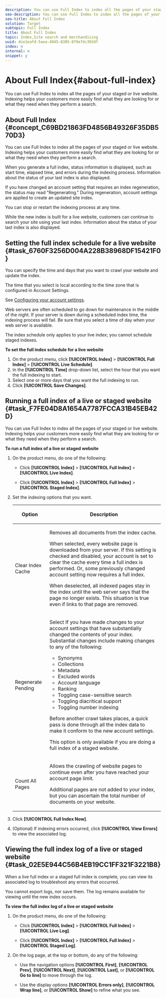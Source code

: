 ```yaml
---
description: You can use Full Index to index all the pages of your staged or live website. Indexing helps your customers more easily find what they are looking for or what they need when they perform a search.
seo-description: You can use Full Index to index all the pages of your staged or live website. Indexing helps your customers more easily find what they are looking for or what they need when they perform a search.
seo-title: About Full Index
solution: Target
subtopic: Full Index
title: About Full Index
topic: Index,Site search and merchandising
uuid: dce1eafd-5aea-4945-8305-8f9e7dc392df
index: n
internal: n
snippet: y
---
```


# About Full Index{#about-full-index}

You can use Full Index to index all the pages of your staged or live website. Indexing helps your customers more easily find what they are looking for or what they need when they perform a search.

## About Full Index {#concept_C69BD21863FD4856B49326F35DB570D3}

You can use Full Index to index all the pages of your staged or live website. Indexing helps your customers more easily find what they are looking for or what they need when they perform a search. 

When you generate a full index, status information is displayed, such as start time, elapsed time, and errors during the indexing process. Information about the status of your last index is also displayed.

If you have changed an account setting that requires an index regeneration, the status may read "Regenerating." During regeneration, account settings are applied to create an updated site index.

You can stop or restart the indexing process at any time.

While the new index is built for a live website, customers can continue to search your site using your last index. Information about the status of your last index is also displayed. 

## Setting the full index schedule for a live website {#task_6760F3256D004A228B38968DF15421F0}

You can specify the time and days that you want to crawl your website and update the index.

<!-- 

t_setting_the_full_index_schedule_for_a_live_website.xml

 -->

The time that you select is local according to the time zone that is configured in Account Settings.

See [Configuring your account settings](../c-about-settings-menu/c-about-account-options-menu.md#task_80A38D0C8E4F453395BD67B81E4B45D9).

Web servers are often scheduled to go down for maintenance in the middle of the night. If your server is down during a scheduled index time, the indexing process will fail. Be sure that you select a time of day when your web server is available.

The index schedule only applies to your live index; you cannot schedule staged indexes.

**To set the full index schedule for a live website** 

1. On the product menu, click **[!UICONTROL Index]** > **[!UICONTROL Full Index]** > **[!UICONTROL Live Schedule]**.
1. In the **[!UICONTROL Time]** drop-down list, select the hour that you want the full indexing to start.
1. Select one or more days that you want the full indexing to run.
1. Click **[!UICONTROL Save Changes]**.

## Running a full index of a live or staged website {#task_F7FE04D8A1654A7787FCCA31B45EB42D}

You can use Full Index to index all the pages of your staged or live website. Indexing helps your customers more easily find what they are looking for or what they need when they perform a search.

<!-- 

t_running_a_full_index_of_a_live_or_stage_website.xml

 -->

**To run a full index of a live or staged website** 

1. On the product menu, do one of the following:

    * Click **[!UICONTROL Index]** > **[!UICONTROL Full Index]** > **[!UICONTROL Live Index]**. 
    
    * Click **[!UICONTROL Index]** > **[!UICONTROL Full Index]** > **[!UICONTROL Staged Index]**.

1. Set the indexing options that you want.

   <!-- 
   
   r_indexing_options.xml
   
   -->

    <table> 
    <thead> 
    <tr> 
    <th colname="col1" class="entry"> <p>Option </p> </th> 
    <th colname="col2" class="entry"> <p>Description </p> </th> 
    </tr> 
    </thead>
    <tbody> 
    <tr> 
    <td colname="col1"> <p>Clear Index Cache </p> </td> 
    <td colname="col2"> <p>Removes all documents from the index cache. </p> <p>When selected, every website page is downloaded from your server. If this setting is checked and disabled, your account is set to clear the cache every time a full index is performed. Or, some previously changed account setting now requires a full index. </p> <p>When deselected, all indexed pages stay in the index until the web server says that the page no longer exists. This situation is true even if links to that page are removed. </p> </td> 
    </tr> 
    <tr> 
    <td colname="col1"> <p>Regenerate Pending </p> </td> 
    <td colname="col2"> <p>Select If you have made changes to your account settings that have substantially changed the contents of your index. Substantial changes include making changes to any of the following: 
    <ul id="ul_4EB8FF692FEB47BBB9A64D61299380D1"> 
    <li id="li_7CF8D286512F4210BEA3DB9F0EFA097A">Synonyms </li> 
    <li id="li_8178ABC342BB4365B3927E20433756E3">Collections </li> 
    <li id="li_57C8BD06BFA64AFAA2C9EF2CC59520EF">Metadata </li> 
    <li id="li_C4B6A7DA023B4A43991D03EC592170C9">Excluded words </li> 
    <li id="li_9E0AD4B6DDC24A5A8FB5C2C1CCD5348A">Account language </li> 
    <li id="li_338F107547DF48AAA0EF90F4AD8664A5">Ranking </li> 
    <li id="li_7F49B86D94974E79AAD381A64A1400F2">Toggling case-sensitive search </li> 
    <li id="li_E8FE6EE240A840AC826ADF4294AAC6F6">Toggling diacritical support </li> 
    <li id="li_51763D482DCB4ED0972966F492B8C0F2">Toggling number indexing </li> 
    </ul> </p> <p>Before another crawl takes places, a quick pass is done through all the index data to make it conform to the new account settings. </p> <p>This option is only available if you are doing a full index of a staged website. </p> </td> 
    </tr> 
    <tr> 
    <td colname="col1"> <p>Count All Pages </p> </td> 
    <td colname="col2"> <p>Allows the crawling of website pages to continue even after you have reached your account page limit. </p> <p>Additional pages are not added to your index, but you can ascertain the total number of documents on your website. </p> </td> 
    </tr> 
    </tbody> 
    </table>

1. Click **[!UICONTROL Full Index Now]**.
1. (Optional) If indexing errors occurred, click **[!UICONTROL View Errors]** to view the associated log.

## Viewing the full index log of a live or staged website {#task_02E5E944C56B4EB19CC1FF321F3221B8}

When a live full index or a staged full index is complete, you can view its associated log to troubleshoot any errors that occurred.

<!-- 

t_viewing_the_full_index_log_of_a_live_or_staged_website.xml

 -->

You cannot export logs, nor save them. The log remains available for viewing until the new index occurs.

**To view the full index log of a live or staged website** 

1. On the product menu, do one of the following:

    * Click **[!UICONTROL Index]** > **[!UICONTROL Full Index]** > **[!UICONTROL Live Log]**. 
    
    * Click **[!UICONTROL Index]** > **[!UICONTROL Full Index]** > **[!UICONTROL Staged Log]**.

1. On the log page, at the top or bottom, do any of the following:

    * Use the navigation options **[!UICONTROL First]**, **[!UICONTROL Prev]**, **[!UICONTROL Next]**, **[!UICONTROL Last]**, or **[!UICONTROL Go to line]** to move through the log. 
    
    * Use the display options **[!UICONTROL Errors only]**, **[!UICONTROL Wrap line]**, or **[!UICONTROL Show]** to refine what you see.

